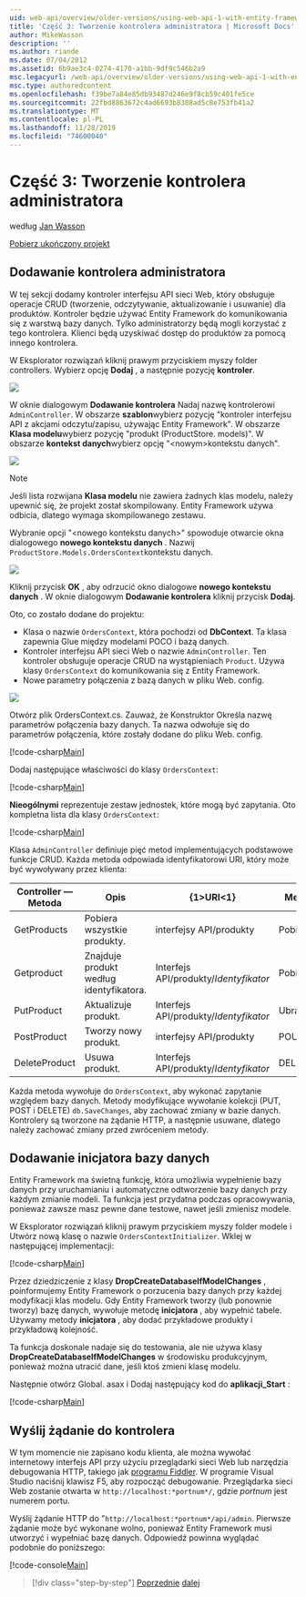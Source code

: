 ```yaml
---
uid: web-api/overview/older-versions/using-web-api-1-with-entity-framework-5/using-web-api-with-entity-framework-part-3
title: 'Część 3: Tworzenie kontrolera administratora | Microsoft Docs'
author: MikeWasson
description: ''
ms.author: riande
ms.date: 07/04/2012
ms.assetid: 6b9ae3c4-0274-4170-a1bb-9df9c546b2a9
msc.legacyurl: /web-api/overview/older-versions/using-web-api-1-with-entity-framework-5/using-web-api-with-entity-framework-part-3
msc.type: authoredcontent
ms.openlocfilehash: f39be7a84e85db93487d246e9f8cb59c401fe5ce
ms.sourcegitcommit: 22fbd8863672c4ad6693b8388ad5c8e753fb41a2
ms.translationtype: MT
ms.contentlocale: pl-PL
ms.lasthandoff: 11/28/2019
ms.locfileid: "74600040"
---
```

# <a name="part-3-creating-an-admin-controller"></a>Część 3: Tworzenie kontrolera administratora

według [Jan Wasson](https://github.com/MikeWasson)

[Pobierz ukończony projekt](https://code.msdn.microsoft.com/ASP-NET-Web-API-with-afa30545)

## <a name="add-an-admin-controller"></a>Dodawanie kontrolera administratora

W tej sekcji dodamy kontroler interfejsu API sieci Web, który obsługuje operacje CRUD (tworzenie, odczytywanie, aktualizowanie i usuwanie) dla produktów. Kontroler będzie używać Entity Framework do komunikowania się z warstwą bazy danych. Tylko administratorzy będą mogli korzystać z tego kontrolera. Klienci będą uzyskiwać dostęp do produktów za pomocą innego kontrolera.

W Eksplorator rozwiązań kliknij prawym przyciskiem myszy folder controllers. Wybierz opcję **Dodaj** , a następnie pozycję **kontroler**.

![](using-web-api-with-entity-framework-part-3/_static/image1.png)

W oknie dialogowym **Dodawanie kontrolera** Nadaj nazwę kontrolerowi `AdminController`. W obszarze **szablon**wybierz pozycję &quot;kontroler interfejsu API z akcjami odczytu/zapisu, używając Entity Framework&quot;. W obszarze **Klasa modelu**wybierz pozycję "produkt (ProductStore. models)". W obszarze **kontekst danych**wybierz opcję "&lt;nowym&gt;kontekstu danych".

![](using-web-api-with-entity-framework-part-3/_static/image2.png)

> [!NOTE]
> Jeśli lista rozwijana **Klasa modelu** nie zawiera żadnych klas modelu, należy upewnić się, że projekt został skompilowany. Entity Framework używa odbicia, dlatego wymaga skompilowanego zestawu.

Wybranie opcji "&lt;nowego kontekstu danych&gt;" spowoduje otwarcie okna dialogowego **nowego kontekstu danych** . Nazwij `ProductStore.Models.OrdersContext`kontekstu danych.

![](using-web-api-with-entity-framework-part-3/_static/image3.png)

Kliknij przycisk **OK** , aby odrzucić okno dialogowe **nowego kontekstu danych** . W oknie dialogowym **Dodawanie kontrolera** kliknij przycisk **Dodaj**.

Oto, co zostało dodane do projektu:

- Klasa o nazwie `OrdersContext`, która pochodzi od **DbContext**. Ta klasa zapewnia Glue między modelami POCO i bazą danych.
- Kontroler interfejsu API sieci Web o nazwie `AdminController`. Ten kontroler obsługuje operacje CRUD na wystąpieniach `Product`. Używa klasy `OrdersContext` do komunikowania się z Entity Framework.
- Nowe parametry połączenia z bazą danych w pliku Web. config.

![](using-web-api-with-entity-framework-part-3/_static/image4.png)

Otwórz plik OrdersContext.cs. Zauważ, że Konstruktor Określa nazwę parametrów połączenia bazy danych. Ta nazwa odwołuje się do parametrów połączenia, które zostały dodane do pliku Web. config.

[!code-csharp[Main](using-web-api-with-entity-framework-part-3/samples/sample1.cs)]

Dodaj następujące właściwości do klasy `OrdersContext`:

[!code-csharp[Main](using-web-api-with-entity-framework-part-3/samples/sample2.cs)]

**Nieogólnymi** reprezentuje zestaw jednostek, które mogą być zapytania. Oto kompletna lista dla klasy `OrdersContext`:

[!code-csharp[Main](using-web-api-with-entity-framework-part-3/samples/sample3.cs)]

Klasa `AdminController` definiuje pięć metod implementujących podstawowe funkcje CRUD. Każda metoda odpowiada identyfikatorowi URI, który może być wywoływany przez klienta:

| Controller — Metoda | Opis | {1&gt;URI&lt;1} | Metoda HTTP |
| --- | --- | --- | --- |
| GetProducts | Pobiera wszystkie produkty. | interfejsy API/produkty | Pobierz |
| Getproduct | Znajduje produkt według identyfikatora. | Interfejs API/produkty/*Identyfikator* | Pobierz |
| PutProduct | Aktualizuje produkt. | Interfejs API/produkty/*Identyfikator* | Ubrani |
| PostProduct | Tworzy nowy produkt. | interfejsy API/produkty | POUBOJOWEGO |
| DeleteProduct | Usuwa produkt. | Interfejs API/produkty/*Identyfikator* | DELETE |

Każda metoda wywołuje do `OrdersContext`, aby wykonać zapytanie względem bazy danych. Metody modyfikujące wywołanie kolekcji (PUT, POST i DELETE) `db.SaveChanges`, aby zachować zmiany w bazie danych. Kontrolery są tworzone na żądanie HTTP, a następnie usuwane, dlatego należy zachować zmiany przed zwróceniem metody.

## <a name="add-a-database-initializer"></a>Dodawanie inicjatora bazy danych

Entity Framework ma świetną funkcję, która umożliwia wypełnienie bazy danych przy uruchamianiu i automatyczne odtworzenie bazy danych przy każdym zmianie modeli. Ta funkcja jest przydatna podczas opracowywania, ponieważ zawsze masz pewne dane testowe, nawet jeśli zmienisz modele.

W Eksplorator rozwiązań kliknij prawym przyciskiem myszy folder modele i Utwórz nową klasę o nazwie `OrdersContextInitializer`. Wklej w następującej implementacji:

[!code-csharp[Main](using-web-api-with-entity-framework-part-3/samples/sample4.cs)]

Przez dziedziczenie z klasy **DropCreateDatabaseIfModelChanges** , poinformujemy Entity Framework o porzucenia bazy danych przy każdej modyfikacji klas modelu. Gdy Entity Framework tworzy (lub ponownie tworzy) bazę danych, wywołuje metodę **inicjatora** , aby wypełnić tabele. Używamy metody **inicjatora** , aby dodać przykładowe produkty i przykładową kolejność.

Ta funkcja doskonale nadaje się do testowania, ale nie używa klasy **DropCreateDatabaseIfModelChanges** w środowisku produkcyjnym, ponieważ można utracić dane, jeśli ktoś zmieni klasę modelu.

Następnie otwórz Global. asax i Dodaj następujący kod do **aplikacji\_Start** :

[!code-csharp[Main](using-web-api-with-entity-framework-part-3/samples/sample5.cs)]

## <a name="send-a-request-to-the-controller"></a>Wyślij żądanie do kontrolera

W tym momencie nie zapisano kodu klienta, ale można wywołać internetowy interfejs API przy użyciu przeglądarki sieci Web lub narzędzia debugowania HTTP, takiego jak [programu Fiddler](http://www.fiddler2.com/fiddler2/). W programie Visual Studio naciśnij klawisz F5, aby rozpocząć debugowanie. Przeglądarka sieci Web zostanie otwarta w `http://localhost:*portnum*/`, gdzie *portnum* jest numerem portu.

Wyślij żądanie HTTP do "`http://localhost:*portnum*/api/admin`. Pierwsze żądanie może być wykonane wolno, ponieważ Entity Framework musi utworzyć i wypełniać bazę danych. Odpowiedź powinna wyglądać podobnie do poniższego:

[!code-console[Main](using-web-api-with-entity-framework-part-3/samples/sample6.cmd)]

> [!div class="step-by-step"]
> [Poprzednie](using-web-api-with-entity-framework-part-2.md)
> [dalej](using-web-api-with-entity-framework-part-4.md)
